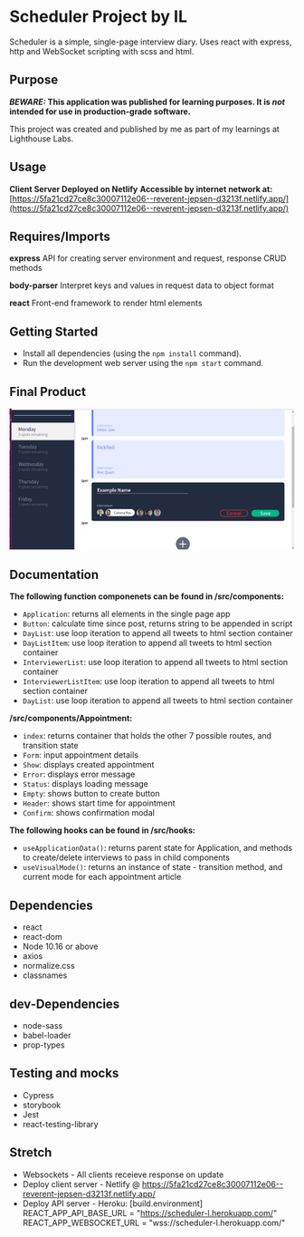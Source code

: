 # Scheduler Project by IL

Scheduler is a simple, single-page interview diary. Uses react with express, http and WebSocket scripting with scss and html.

## Purpose

**_BEWARE:_ This application was published for learning purposes. It is _not_ intended for use in production-grade software.**

This project was created and published by me as part of my learnings at Lighthouse Labs.

## Usage

**Client Server Deployed on Netlify**
**Accessible by internet network at:**
[https://5fa21cd27ce8c30007112e06--reverent-jepsen-d3213f.netlify.app/](https://5fa21cd27ce8c30007112e06--reverent-jepsen-d3213f.netlify.app/)

## Requires/Imports

**express**
API for creating server environment and request, response CRUD methods

**body-parser**
Interpret keys and values in request data to object format

**react**
Front-end framework to render html elements

## Getting Started

- Install all dependencies (using the `npm install` command).
- Run the development web server using the `npm start` command.

## Final Product

!["Appointment - Form"](https://github.com/ilaksono/scheduler/blob/master/docs/app-form.png)

## Documentation

**The following function componenets can be found in /src/components:**

- `Application`: returns all elements in the single page app
- `Button`: calculate time since post, returns string to be appended in script
- `DayList`: use loop iteration to append all tweets to html section container
- `DayListItem`: use loop iteration to append all tweets to html section container
- `InterviewerList`: use loop iteration to append all tweets to html section container
- `InterviewerListItem`: use loop iteration to append all tweets to html section container
- `DayList`: use loop iteration to append all tweets to html section container

**/src/components/Appointment:**

- `index`: returns container that holds the other 7 possible routes, and transition state
- `Form`: input appointment details
- `Show`: displays created appointment
- `Error`: displays error message
- `Status`: displays loading message
- `Empty`: shows button to create button
- `Header`: shows start time for appointment
- `Confirm`: shows confirmation modal

**The following hooks can be found in /src/hooks:**

- `useApplicationData()`: returns parent state for Application, and methods to create/delete interviews to pass in child components
- `useVisualMode()`: returns an instance of state - transition method, and current mode for each appointment article

## Dependencies

- react
- react-dom
- Node 10.16 or above
- axios
- normalize.css
- classnames

## dev-Dependencies

- node-sass
- babel-loader
- prop-types

## Testing and mocks

- Cypress
- storybook
- Jest
- react-testing-library

## Stretch

- Websockets - All clients receieve response on update
- Deploy client server - Netlify @ https://5fa21cd27ce8c30007112e06--reverent-jepsen-d3213f.netlify.app/
- Deploy API server - Heroku: 
[build.environment]
  REACT_APP_API_BASE_URL = "https://scheduler-l.herokuapp.com/"
  REACT_APP_WEBSOCKET_URL = "wss://scheduler-l.herokuapp.com/"

